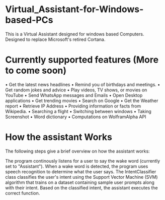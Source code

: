 # Virtual_Assistant-for-Windows-based-PCs
This is a Virtual Assistant designed for windows based Computers.
Designed to replace Microsoft's retired Cortana.
# Currently supported features (More to come soon)
• Get the latest news headlines
• Remind you of birthdays and meetings.
• Get random jokes and advice
• Play videos, TV shows, or movies on YouTube 
• Send WhatsApp messages and Emails
• Open Desktop applications
• Get trending movies
• Search on Google
• Get the Weather report
• Retrieve IP Address
• Providing information or facts from Wikipedia. 
• Searching a flight
• Switching between windows
• Taking Screenshot
• Word dictionary
• Computations on WolframAlpha API
# How the assistant Works
The following steps give a brief overview on how the assistant works:

The program continously listens for a user to say the wake word (currently set to "Assistant").
When a wake word is detected, the program uses speech recognition to determine what the user says.
The IntentClassifier class classifies the user's intent using the Support Vector Machine (SVM) algorithm that trains on a dataset containing sample user prompts along with their intent.
Based on the classified intent, the assistant executes the correct function.


